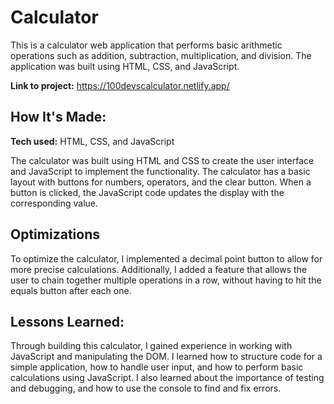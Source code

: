 # Calculator
This is a calculator web application that performs basic arithmetic operations such as addition, subtraction, multiplication, and division. The application was built using HTML, CSS, and JavaScript.

**Link to project:** https://100devscalculator.netlify.app/

## How It&#39;s Made:

**Tech used:**  HTML, CSS, and JavaScript

The calculator was built using HTML and CSS to create the user interface and JavaScript to implement the functionality. The calculator has a basic layout with buttons for numbers, operators, and the clear button. When a button is clicked, the JavaScript code updates the display with the corresponding value.
## Optimizations

To optimize the calculator, I implemented a decimal point button to allow for more precise calculations. Additionally, I added a feature that allows the user to chain together multiple operations in a row, without having to hit the equals button after each one.

## Lessons Learned:

Through building this calculator, I gained experience in working with JavaScript and manipulating the DOM. I learned how to structure code for a simple application, how to handle user input, and how to perform basic calculations using JavaScript. I also learned about the importance of testing and debugging, and how to use the console to find and fix errors.


